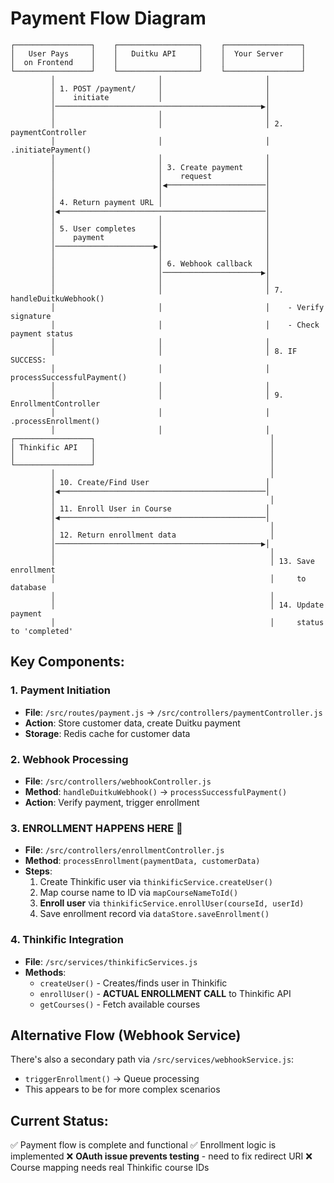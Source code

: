 # Payment Flow Diagram

```
┌─────────────────┐    ┌──────────────────┐    ┌─────────────────┐
│   User Pays     │    │   Duitku API     │    │  Your Server    │
│  on Frontend    │    │                  │    │                 │
└─────────────────┘    └──────────────────┘    └─────────────────┘
         │                       │                       │
         │ 1. POST /payment/     │                       │
         │    initiate           │                       │
         │──────────────────────────────────────────────▶│
         │                       │                       │
         │                       │                       │ 2. paymentController
         │                       │                       │    .initiatePayment()
         │                       │                       │
         │                       │ 3. Create payment     │
         │                       │    request            │
         │                       │◀──────────────────────│
         │                       │                       │
         │ 4. Return payment URL │                       │
         │◀──────────────────────────────────────────────│
         │                       │                       │
         │ 5. User completes     │                       │
         │    payment            │                       │
         │──────────────────────▶│                       │
         │                       │                       │
         │                       │ 6. Webhook callback   │
         │                       │──────────────────────▶│
         │                       │                       │
         │                       │                       │ 7. handleDuitkuWebhook()
         │                       │                       │    - Verify signature
         │                       │                       │    - Check payment status
         │                       │                       │
         │                       │                       │ 8. IF SUCCESS:
         │                       │                       │    processSuccessfulPayment()
         │                       │                       │
         │                       │                       │ 9. EnrollmentController
         │                       │                       │    .processEnrollment()
         │                       │                       │
┌─────────────────┐                                       │
│ Thinkific API   │                                       │
│                 │                                       │
└─────────────────┘                                       │
         │                                                │
         │ 10. Create/Find User                          │
         │◀──────────────────────────────────────────────│
         │                                                │
         │ 11. Enroll User in Course                     │
         │◀──────────────────────────────────────────────│
         │                                                │
         │ 12. Return enrollment data                     │
         │──────────────────────────────────────────────▶│
         │                                                │
         │                                                │ 13. Save enrollment
         │                                                │     to database
         │                                                │
         │                                                │ 14. Update payment
         │                                                │     status to 'completed'
```

## Key Components:

### 1. Payment Initiation

- **File**: `/src/routes/payment.js` → `/src/controllers/paymentController.js`
- **Action**: Store customer data, create Duitku payment
- **Storage**: Redis cache for customer data

### 2. Webhook Processing

- **File**: `/src/controllers/webhookController.js`
- **Method**: `handleDuitkuWebhook()` → `processSuccessfulPayment()`
- **Action**: Verify payment, trigger enrollment

### 3. **ENROLLMENT HAPPENS HERE** 🎯

- **File**: `/src/controllers/enrollmentController.js`
- **Method**: `processEnrollment(paymentData, customerData)`
- **Steps**:
  1. Create Thinkific user via `thinkificService.createUser()`
  2. Map course name to ID via `mapCourseNameToId()`
  3. **Enroll user** via `thinkificService.enrollUser(courseId, userId)`
  4. Save enrollment record via `dataStore.saveEnrollment()`

### 4. Thinkific Integration

- **File**: `/src/services/thinkificServices.js`
- **Methods**:
  - `createUser()` - Creates/finds user in Thinkific
  - `enrollUser()` - **ACTUAL ENROLLMENT CALL** to Thinkific API
  - `getCourses()` - Fetch available courses

## Alternative Flow (Webhook Service)

There's also a secondary path via `/src/services/webhookService.js`:

- `triggerEnrollment()` → Queue processing
- This appears to be for more complex scenarios

## Current Status:

✅ Payment flow is complete and functional
✅ Enrollment logic is implemented
❌ **OAuth issue prevents testing** - need to fix redirect URI
❌ Course mapping needs real Thinkific course IDs
